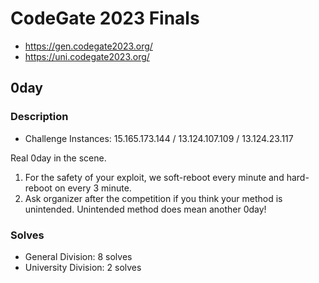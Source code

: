 # CodeGate 2023 Finals

* https://gen.codegate2023.org/
* https://uni.codegate2023.org/

## 0day

### Description

- Challenge Instances: 15.165.173.144 / 13.124.107.109 / 13.124.23.117

Real 0day in the scene.

1. For the safety of your exploit, we soft-reboot every minute and hard-reboot on every 3 minute.
2. Ask organizer after the competition if you think your method is unintended. Unintended method does mean another 0day!

### Solves

* General Division: 8 solves
* University Division: 2 solves
